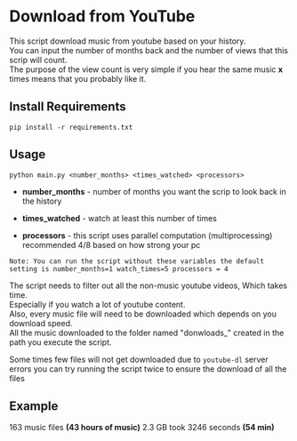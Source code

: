 # Download from YouTube
This script download music from youtube based on your history.\
You can input the number of months back and the number of views that this scrip will count.\
The purpose of the view count is very simple if you hear the same music **x** times means that you probably like it.

## Install Requirements
```
pip install -r requirements.txt
```

## Usage

```
python main.py <number_months> <times_watched> <processors>
```

* **number_months** - number of months you want the scrip to look back in the history

* **times_watched** - watch at least this number of times

* **processors** - this script uses parallel computation (multiprocessing) recommended 4/8 based on how strong your pc

`Note: You can run the script without these variables the default setting is number_months=1 watch_times=5 processors = 4`

The script needs to filter out all the non-music youtube videos, Which takes time.\
Especially if you watch a lot of youtube content. \
Also, every music file will need to be downloaded which depends on you download speed.\
All the music downloaded to the folder named "donwloads_" created in the path you execute the script.

Some times few files will not get downloaded due to `youtube-dl` server errors you can try running the script twice to ensure the download of all the files 
## Example

163 music files **(43 hours of music)** 2.3 GB took 3246 seconds **(54 min)**
